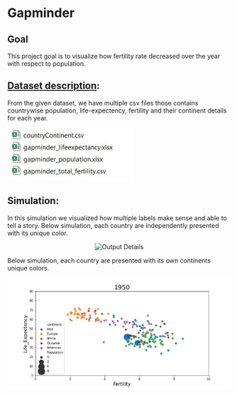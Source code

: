 # Gapminder

## Goal
This project goal is to visualize how fertility rate decreased over the year with respect to population.

## [Dataset description](https://github.com/rashed2940/gapminder/tree/main/data):
From the given dataset, we have multiple csv files those contains countrywise population, life-expectency, fertility and their continent details for each year. 

<p align="left">
  <img src="data/file_details.JPG"   title = "File Details">
</p>

## Simulation:
In this simulation we visualized how multiple labels make sense and able to tell a story.
Below simulation, each country are independently presented with its unique color.

<p align="center">
  <img src="data/output.gif"   title = "Output Details">
</p>

Below simulation, each country are presented with its own continents unique colors.

<p align="center">
  <img src="data/test1.gif"   title = "Output Details">
</p>





